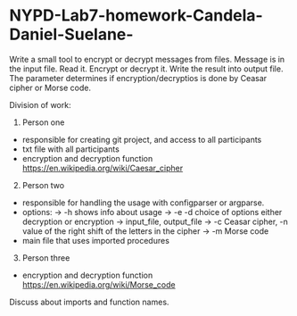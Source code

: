# NYPD-Lab7-homework-Candela-Daniel-Suelane-
Write a small tool to encrypt or decrypt messages from files. Message is in the input file. Read it. Encrypt or decrypt it. Write the result into output file. The parameter determines if encryption/decryptios is done by Ceasar cipher or Morse code.

Division of work:

1. Person one
- responsible for creating git project, and access to all participants
- txt file with all participants
- encryption and decryption function
https://en.wikipedia.org/wiki/Caesar_cipher

2. Person two
- responsible for handling the usage with configparser  or argparse.
- options:
-> -h shows info about usage
-> -e -d choice of options either decryption or encryption
-> input_file, output_file
-> -c Ceasar cipher, -n value of the right shift of the letters in the cipher
-> -m Morse code
- main file that uses imported procedures

3. Person three

- encryption and decryption function
https://en.wikipedia.org/wiki/Morse_code

Discuss about imports and function names.
